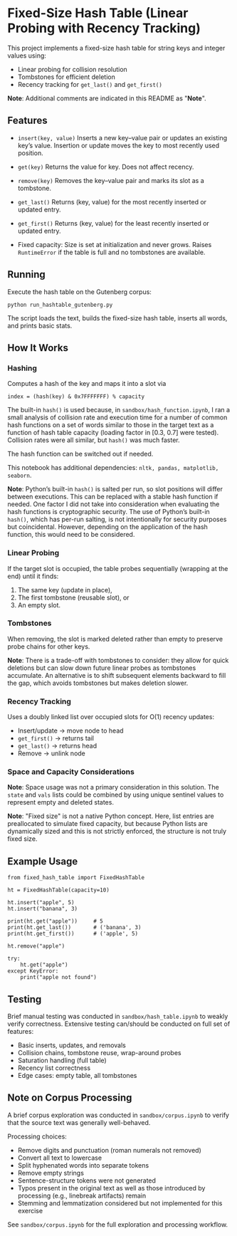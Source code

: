 # Fixed-Size Hash Table (Linear Probing with Recency Tracking)

This project implements a fixed-size hash table for string keys and integer values using:
- Linear probing for collision resolution
- Tombstones for efficient deletion
- Recency tracking for `get_last()` and `get_first()`

**Note**: Additional comments are indicated in this README as "**Note**".

## Features

- `insert(key, value)`
    Inserts a new key–value pair or updates an existing key’s value.
    Insertion or update moves the key to most recently used position.

- `get(key)`
    Returns the value for key. Does not affect recency.

- `remove(key)`
    Removes the key–value pair and marks its slot as a tombstone.

- `get_last()`
    Returns (key, value) for the most recently inserted or updated entry.

- `get_first()`
    Returns (key, value) for the least recently inserted or updated entry.

- Fixed capacity:
    Size is set at initialization and never grows.
    Raises `RuntimeError` if the table is full and no tombstones are available.

## Running

Execute the hash table on the Gutenberg corpus:
```
python run_hashtable_gutenberg.py
```

The script loads the text, builds the fixed-size hash table, inserts all words, and prints basic stats.

## How It Works

### Hashing
Computes a hash of the key and maps it into a slot via

```
index = (hash(key) & 0x7FFFFFFF) % capacity
```

The built-in `hash()` is used because, in `sandbox/hash_function.ipynb`, I ran a small analysis of collision rate and execution time for a number of common hash functions on a set of words similar to those in the target text as a function of hash table capacity (loading factor in [0.3, 0.7] were tested).
Collision rates were all similar, but `hash()` was much faster.

The hash function can be switched out if needed.

This notebook has additional dependencies: `nltk, pandas, matplotlib, seaborn`.

**Note**: Python’s built-in `hash()` is salted per run, so slot positions will differ between executions. This can be replaced with a stable hash function if needed. One factor I did not take into consideration when evaluating the hash functions is cryptographic security. The use of Python’s built-in `hash()`, which has per-run salting, is not intentionally for security purposes but coincidental. However, depending on the application of the hash function, this would need to be considered.

### Linear Probing
If the target slot is occupied, the table probes sequentially (wrapping at the end) until it finds:

1. The same key (update in place),
2. The first tombstone (reusable slot), or
3. An empty slot.

### Tombstones
When removing, the slot is marked deleted rather than empty to preserve probe chains for other keys.

**Note**: There is a trade-off with tombstones to consider: they allow for quick deletions but can slow down future linear probes as tombstones accumulate.
An alternative is to shift subsequent elements backward to fill the gap, which avoids tombstones but makes deletion slower.

### Recency Tracking
Uses a doubly linked list over occupied slots for O(1) recency updates:
- Insert/update → move node to head
- `get_first()` → returns tail
- `get_last()` → returns head
- Remove → unlink node

### Space and Capacity Considerations
**Note**: Space usage was not a primary consideration in this solution. The `state` and `vals` lists could be combined by using unique sentinel values to represent empty and deleted states.

**Note**: "Fixed size" is not a native Python concept. Here, list entries are preallocated to simulate fixed capacity, but because Python lists are dynamically sized and this is not strictly enforced, the structure is not truly fixed size.

## Example Usage
```
from fixed_hash_table import FixedHashTable

ht = FixedHashTable(capacity=10)

ht.insert("apple", 5)
ht.insert("banana", 3)

print(ht.get("apple"))     # 5
print(ht.get_last())       # ('banana', 3)
print(ht.get_first())      # ('apple', 5)

ht.remove("apple")

try:
    ht.get("apple")
except KeyError:
    print("apple not found")
```

## Testing

Brief manual testing was conducted in `sandbox/hash_table.ipynb` to weakly verify correctness. Extensive testing can/should be conducted on full set of features:
- Basic inserts, updates, and removals
- Collision chains, tombstone reuse, wrap-around probes
- Saturation handling (full table)
- Recency list correctness
- Edge cases: empty table, all tombstones

## Note on Corpus Processing
A brief corpus exploration was conducted in `sandbox/corpus.ipynb` to verify that the source text was generally well-behaved.

Processing choices:
- Remove digits and punctuation (roman numerals not removed)
- Convert all text to lowercase
- Split hyphenated words into separate tokens
- Remove empty strings
- Sentence-structure tokens were not generated
- Typos present in the original text as well as those introduced by processing (e.g., linebreak artifacts) remain
- Stemming and lemmatization considered but not implemented for this exercise

See `sandbox/corpus.ipynb` for the full exploration and processing workflow.